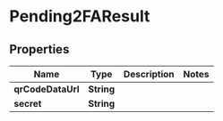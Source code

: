 

# Pending2FAResult


## Properties

| Name | Type | Description | Notes |
|------------ | ------------- | ------------- | -------------|
|**qrCodeDataUrl** | **String** |  |  |
|**secret** | **String** |  |  |



